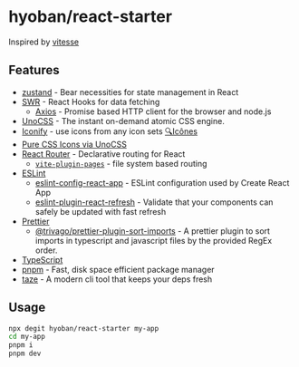 # hyoban/react-starter

Inspired by [vitesse](https://github.com/antfu/vitesse)

## Features

- [zustand](https://github.com/pmndrs/zustand) - Bear necessities for state management in React
- [SWR](https://swr.vercel.app/) - React Hooks for data fetching
  - [Axios](https://axios-http.com/) - Promise based HTTP client for the browser and node.js
- [UnoCSS](https://github.com/antfu/unocss) - The instant on-demand atomic CSS engine.
- [Iconify](https://iconify.design) - use icons from any icon sets [🔍Icônes](https://icones.netlify.app/)
- [Pure CSS Icons via UnoCSS](https://github.com/antfu/unocss/tree/main/packages/preset-icons)
- [React Router](https://github.com/remix-run/react-router) - Declarative routing for React
  - [`vite-plugin-pages`](https://github.com/hannoeru/vite-plugin-pages) - file system based routing
- [ESLint](https://eslint.org/)
  - [eslint-config-react-app](https://www.npmjs.com/package/eslint-config-react-app) - ESLint configuration used by Create React App
  - [eslint-plugin-react-refresh](https://github.com/ArnaudBarre/eslint-plugin-react-refresh) - Validate that your components can safely be updated with fast refresh
- [Prettier](https://prettier.io/)
  - [@trivago/prettier-plugin-sort-imports](https://github.com/trivago/prettier-plugin-sort-imports) - A prettier plugin to sort imports in typescript and javascript files by the provided RegEx order.
- [TypeScript](https://www.typescriptlang.org/)
- [pnpm](https://pnpm.io/) - Fast, disk space efficient package manager
- [taze](https://github.com/antfu/taze) - A modern cli tool that keeps your deps fresh

## Usage

```bash
npx degit hyoban/react-starter my-app
cd my-app
pnpm i
pnpm dev
```
